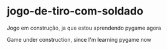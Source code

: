# jogo-de-tiro-com-soldado



Jogo em construção, ja que estou aprendendo pygame agora

Game under construction, since I'm learning pygame now



